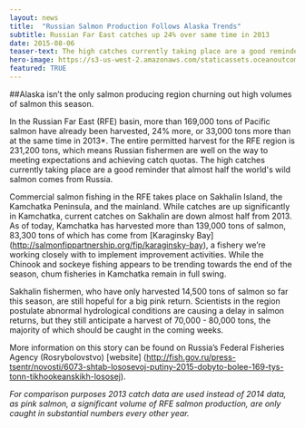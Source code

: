 ```yaml
---
layout: news
title:  "Russian Salmon Production Follows Alaska Trends"
subtitle: Russian Far East catches up 24% over same time in 2013
date: 2015-08-06
teaser-text: The high catches currently taking place are a good reminder that almost half the world's wild salmon comes from Russia.
hero-image: https://s3-us-west-2.amazonaws.com/staticassets.oceanoutcomes.org/news+and+analysis/hero+images/russia-record-catches-hero.jpg
featured: TRUE
---
```


##Alaska isn’t the only salmon producing region churning out high volumes of salmon this season. 

In the Russian Far East (RFE) basin, more than 169,000 tons of Pacific salmon have already been harvested, 24% more, or 33,000 tons more than at the same time in 2013*. The entire permitted harvest for the RFE region is 231,200 tons, which means Russian fishermen are well on the way to meeting expectations and achieving catch quotas. The high catches currently taking place are a good reminder that almost half the world's wild salmon comes from Russia.

Commercial salmon fishing in the RFE takes place on Sakhalin Island, the Kamchatka Peninsula, and the mainland. While catches are up significantly in Kamchatka, current catches on Sakhalin are down almost half from 2013. As of today, Kamchatka has harvested more than 139,000 tons of salmon, 83,300 tons of which has come from [Karaginsky Bay] (http://salmonfippartnership.org/fip/karaginsky-bay), a fishery we’re working closely with to implement improvement activities. While the Chinook and sockeye fishing appears to be trending towards the end of the season, chum fisheries in Kamchatka remain in full swing. 

Sakhalin fishermen, who have only harvested 14,500 tons of salmon so far this season, are still hopeful for a big pink return. Scientists in the region postulate abnormal hydrological conditions are causing a delay in salmon returns, but they still anticipate a harvest of 70,000 - 80,000 tons, the majority of which should be caught in the coming weeks.

More information on this story can be found on Russia’s Federal Fisheries Agency (Rosrybolovstvo) [website] (http://fish.gov.ru/press-tsentr/novosti/6073-shtab-lososevoj-putiny-2015-dobyto-bolee-169-tys-tonn-tikhookeanskikh-lososej).

*For comparison purposes 2013 catch data are used instead of 2014 data, as pink salmon, a significant volume of RFE salmon production, are only caught in substantial numbers every other year.*
